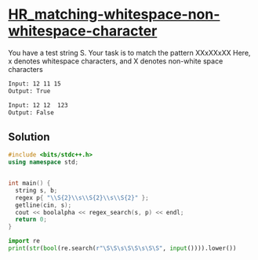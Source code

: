 # [HR_matching-whitespace-non-whitespace-character](https://www.hackerrank.com/challenges/matching-whitespace-non-whitespace-character)

You have a test string S. Your task is to match the pattern XXxXXxXX
Here, x denotes whitespace characters, and X denotes non-white space characters

```txt
Input: 12 11 15
Output: True

Input: 12 12  123
Output: False
```

## Solution

```cpp
#include <bits/stdc++.h>
using namespace std;


int main() {
  string s, b;
  regex p{ "\\S{2}\\s\\S{2}\\s\\S{2}" };
  getline(cin, s);
  cout << boolalpha << regex_search(s, p) << endl;
  return 0;
}
```

```py
import re
print(str(bool(re.search(r"\S\S\s\S\S\s\S\S", input()))).lower())
```
